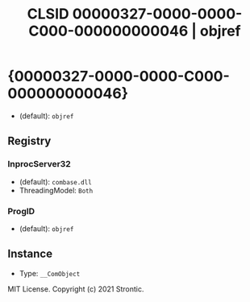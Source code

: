 ﻿---
title: "CLSID 00000327-0000-0000-C000-000000000046 | objref"
excerpt: What is COM-Object CLSID 00000327-0000-0000-C000-000000000046?
---

# {00000327-0000-0000-C000-000000000046}

* (default): `objref`

## Registry


### InprocServer32

* (default): `combase.dll`
* ThreadingModel: `Both`

### ProgID

* (default): `objref`

## Instance

* Type: `__ComObject`

MIT License. Copyright (c) 2021 Strontic.


